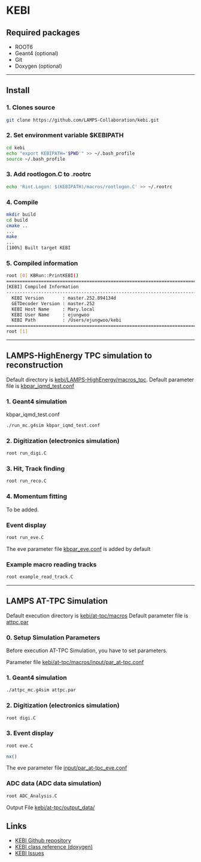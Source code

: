 # KEBI

## Required packages
 - ROOT6
 - Geant4 (optional)
 - Git
 - Doxygen (optional)

----

## Install

### 1. Clones source
```bash
git clone https://github.com/LAMPS-Collaboration/kebi.git
```

### 2. Set environment variable $KEBIPATH
```bash
cd kebi
echo "export KEBIPATH='$PWD'" >> ~/.bash_profile
source ~/.bash_profile
```

### 3. Add rootlogon.C to .rootrc
```bash
echo 'Rint.Logon: $(KEBIPATH)/macros/rootlogon.C' >> ~/.rootrc
```

### 4. Compile
```bash
mkdir build
cd build
cmake ..
...
make
...
[100%] Built target KEBI
```

### 5. Compiled information
```bash
root [0] KBRun::PrintKEBI()
===========================================================================================
[KEBI] Compiled Information
-------------------------------------------------------------------------------------------
  KEBI Version       : master.252.894134d
  GETDecoder Version : master.252
  KEBI Host Name     : Mary.local
  KEBI User Name     : ejungwoo
  KEBI Path          : /Users/ejungwoo/kebi
===========================================================================================
root [1]
```

----

## LAMPS-HighEnergy TPC simulation to reconstruction

Default directory is [kebi/LAMPS-HighEnergy/macros_tpc](https://github.com/LAMPS-Collaboration/kebi/tree/master/LAMPS-HighEnergy/macros_tpc).
Default parameter file is [kbpar_iqmd_test.conf](https://github.com/LAMPS-Collaboration/kebi/blob/master/LAMPS-HighEnergy/macros_tpc/kbpar_iqmd_test.conf)

### 1. Geant4 simulation
kbpar_iqmd_test.conf
```bash
./run_mc.g4sim kbpar_iqmd_test.conf
```

### 2. Digitization (electronics simulation)
```bash
root run_digi.C
```

### 3. Hit, Track finding
```bash
root run_reco.C
```

### 4. Momentum fitting
To be added.

### Event display 
```bash
root run_eve.C
```
The eve parameter file [kbpar_eve.conf](https://github.com/LAMPS-Collaboration/kebi/blob/master/LAMPS-HighEnergy/macros_tpc/kbpar_eve.conf) is added by default

### Example macro reading tracks
```bash
root example_read_track.C
```

----
## LAMPS AT-TPC Simulation

Default execution directory is [kebi/at-tpc/macros](https://github.com/ggfdsa10/KEBI_AT-TPC/tree/main/kebi/at-tpc/macros)
Default parameter file is [attpc.par](https://github.com/ggfdsa10/KEBI_AT-TPC/tree/main/kebi/at-tpc/macros)

### 0. Setup Simulation Parameters

Before execution AT-TPC Simulation, you have to set parameters.

Parameter file [kebi/at-tpc/macros/input/par_at-tpc.conf](https://github.com/ggfdsa10/KEBI_AT-TPC/tree/main/kebi/at-tpc/macros/input/par_at-tpc.conf)


### 1. Geant4 simulation

```bash
./attpc_mc.g4sim attpc.par
```

### 2. Digitization (electronics simulation)
```bash
root digi.C
```

### 3. Event display 
```bash
root eve.C

nx()
```
The eve parameter file [input/par_at-tpc_eve.conf](https://github.com/ggfdsa10/KEBI_AT-TPC/tree/main/kebi/at-tpc/macros/input)

### ADC data (ADC data simulation)
```bash
root ADC_Analysis.C
```
Output File [kebi/at-tpc/output_data/](https://github.com/ggfdsa10/KEBI_AT-TPC/tree/main/kebi/at-tpc/output_data)



## Links
 - [KEBI Github repository](https://github.com/LAMPS-Collaboration/kebi)
 - [KEBI class reference (doxygen)](https://nuclear.korea.ac.kr/~lamps/kebi_doc/index.html)
 - [KEBI Issues](https://github.com/LAMPS-Collaboration/kebi/issues)
